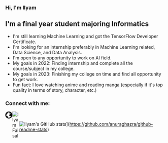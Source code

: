 ### Hi, I'm Ilyam 

## I'm a final year student majoring Informatics
- I'm still learning Machine Learning and got the TensorFlow Developer Certificate.
- I'm looking for an internship preferably in Machine Learning related, Data Science, and Data Analysis.
- I'm open to any opportunity to work on AI field. 
- My goals in 2022: Finding internship and complete all the course/subject in my college.
- My goals in 2023: Finishing my college on time and find all opportunity to get work.
- Fun fact: I love watching anime and reading manga (especially if it's top quality in terms of story, character, etc.)

### Connect with me:

[<img align="left" alt="Portfolio Ilyam Faisal" width="22px" src="https://raw.githubusercontent.com/iconic/open-iconic/master/svg/globe.svg">][website]
[<img align="left" alt="Ilyam Faisal" width="22px" src="https://cdn.jsdelivr.net/npm/simple-icons@v3/icons/linkedin.svg">][linkedin]

<br />

![Ilyam's GitHub stats](https://github-readme-stats.vercel.app/api?username=ilyamfaisal28)](https://github.com/anuraghazra/github-readme-stats)

[website]: https://ilyam-faisal.web.app/
[linkedin]: https://www.linkedin.com/in/ilyam-faisal/

<br />
<br />
